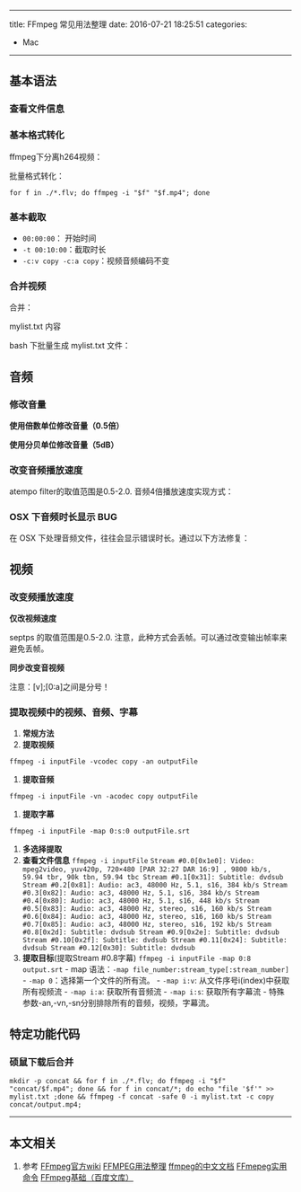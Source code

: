 ----
title: FFmpeg 常见用法整理
date: 2016-07-21 18:25:51
categories:
- Mac
----
## 基本语法


### 查看文件信息


### 基本格式转化

ffmpeg下分离h264视频：


批量格式转化：
```
for f in ./*.flv; do ffmpeg -i "$f" "$f.mp4"; done
```
### 基本截取

- `00:00:00`： 开始时间
- `-t 00:10:00`：截取时长
- `-c:v copy -c:a copy`：视频音频编码不变

### 合并视频
合并：

mylist.txt 内容

bash 下批量生成 mylist.txt 文件：


## 音频
### 修改音量
**使用倍数单位修改音量（0.5倍）**


**使用分贝单位修改音量（5dB）**

### 改变音频播放速度

atempo filter的取值范围是0.5-2.0.
音频4倍播放速度实现方式：

### OSX 下音频时长显示 BUG
在 OSX 下处理音频文件，往往会显示错误时长。通过以下方法修复：


## 视频
### 改变频播放速度
**仅改视频速度**

septps 的取值范围是0.5-2.0.
注意，此种方式会丢帧。可以通过改变输出帧率来避免丢帧。


**同步改变音视频**

注意：[v];[0:a]之间是分号！

### 提取视频中的视频、音频、字幕
1. **常规方法**
  1. **提取视频**
  ```
  ffmpeg -i inputFile -vcodec copy -an outputFile
  ```
  1. **提取音频**
  ```
  ffmpeg -i inputFile -vn -acodec copy outputFile
  ```
  1. **提取字幕**
  ```
  ffmpeg -i inputFile -map 0:s:0 outputFile.srt
  ```
1. **多选择提取**
  1. **查看文件信息**
    ```
    ffmpeg -i inputFile
    ```
    ```
    Stream #0.0[0x1e0]: Video: mpeg2video, yuv420p, 720×480 [PAR 32:27 DAR 16:9]
    , 9800 kb/s, 59.94 tbr, 90k tbn, 59.94 tbc
    Stream #0.1[0x31]: Subtitle: dvdsub
    Stream #0.2[0x81]: Audio: ac3, 48000 Hz, 5.1, s16, 384 kb/s
    Stream #0.3[0x82]: Audio: ac3, 48000 Hz, 5.1, s16, 384 kb/s
    Stream #0.4[0x80]: Audio: ac3, 48000 Hz, 5.1, s16, 448 kb/s
    Stream #0.5[0x83]: Audio: ac3, 48000 Hz, stereo, s16, 160 kb/s
    Stream #0.6[0x84]: Audio: ac3, 48000 Hz, stereo, s16, 160 kb/s
    Stream #0.7[0x85]: Audio: ac3, 48000 Hz, stereo, s16, 192 kb/s
    Stream #0.8[0x2d]: Subtitle: dvdsub
    Stream #0.9[0x2e]: Subtitle: dvdsub
    Stream #0.10[0x2f]: Subtitle: dvdsub
    Stream #0.11[0x24]: Subtitle: dvdsub
    Stream #0.12[0x30]: Subtitle: dvdsub
    ```
  1. **提取目标**(提取Stream #0.8字幕)
    ```
    ffmpeg -i inputFile -map 0:8 output.srt
    ```
    - map 语法：`-map file_number:stream_type[:stream_number]`
    - `-map 0`：选择第一个文件的所有流。
    - `-map i:v`: 从文件序号i(index)中获取所有视频流
    - `-map i:a`: 获取所有音频流
    - `-map i:s`: 获取所有字幕流
    - 特殊参数-an,-vn,-sn分别排除所有的音频，视频，字幕流。

## 特定功能代码
### 硕鼠下载后合并
```
mkdir -p concat && for f in ./*.flv; do ffmpeg -i "$f" "concat/$f.mp4"; done && for f in concat/*; do echo "file '$f'" >> mylist.txt ;done && ffmpeg -f concat -safe 0 -i mylist.txt -c copy concat/output.mp4;
```
***
## 本文相关
1. 参考
[FFmpeg官方wiki](http://trac.ffmpeg.org)
[FFMPEG用法整理](http://blog.csdn.net/rootusers/article/details/43485941)
[ffmpeg的中文文档](https://wanglongqi.github.io/tools/2015/02/13/ffmpegcn/)
[FFmepeg实用命令](http://davidaq.com/tutorial/2014/11/20/ffmpeg-commands.html)
[FFmpeg基础（百度文库）](http://wenku.baidu.com/view/296eefcaf90f76c661371af1.html)